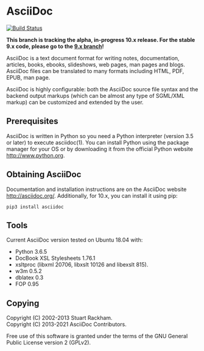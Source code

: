 AsciiDoc
========

[![Build Status](https://github.com/asciidoc/asciidoc-py3/workflows/Test/badge.svg?branch=master)](https://github.com/asciidoc/asciidoc-py3/actions?query=workflow%3ATest+branch%3Amaster)

__This branch is tracking the alpha, in-progress 10.x release. For the stable 9.x code,
please go to the [9.x branch](https://github.com/asciidoc/asciidoc-py3/tree/9.x)!__

AsciiDoc is a text document format for writing notes, documentation,
articles, books, ebooks, slideshows, web pages, man pages and blogs.
AsciiDoc files can be translated to many formats including HTML, PDF,
EPUB, man page.

AsciiDoc is highly configurable: both the AsciiDoc source file syntax
and the backend output markups (which can be almost any type of
SGML/XML markup) can be customized and extended by the user.

## Prerequisites

AsciiDoc is written in Python so you need a Python interpreter
(version 3.5 or later) to execute asciidoc(1). You can install Python using the
package manager for your OS or by downloading it from the official Python
website http://www.python.org.

## Obtaining AsciiDoc

Documentation and installation instructions are on the AsciiDoc website
http://asciidoc.org/. Additionally, for 10.x, you can install it using pip:

```
pip3 install asciidoc
```

## Tools

Current AsciiDoc version tested on Ubuntu 18.04 with:

- Python 3.6.5
- DocBook XSL Stylesheets 1.76.1
- xsltproc (libxml 20706, libxslt 10126 and libexslt 815).
- w3m 0.5.2
- dblatex 0.3
- FOP 0.95

## Copying

Copyright (C) 2002-2013 Stuart Rackham.  
Copyright (C) 2013-2021 AsciiDoc Contributors.

Free use of this software is granted under the terms of the GNU General
Public License version 2 (GPLv2).
